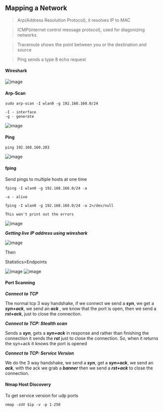
<h2>Mapping a Network</h2>

>Arp(Address Resolution Protocol), it resolves IP to MAC

>ICMP(internet control message protocol), used for diagonizing networks.

>Traceroute shows the point between you or the destination and source

>Ping sends a type 8 echo request

<h4>Wireshark</h4>

![image](https://github.com/BlackAnon22/BlackAnon22.github.io/assets/67879936/3dc0a1b8-8d6e-4342-a370-d833edaec671)

<h4>Arp-Scan</h4>

```
sudo arp-scan -I wlan0 -g 192.168.160.0/24

-I - interface
-g - generate
```

![image](https://github.com/BlackAnon22/BlackAnon22.github.io/assets/67879936/ca1788ac-431c-4b80-9e08-1738e9c2d0da)

<h4>Ping</h4>

```
ping 192.168.160.203
```

![image](https://github.com/BlackAnon22/BlackAnon22.github.io/assets/67879936/94d94f99-54e4-4ef2-9f4b-43787fcf51a6)

<h4>fping</h4>

Send pings to multiple hosts at one time
```
fping -I wlan0 -g 192.168.160.0/24 -a

-a - alive
```

```
fping -I wlan0 -g 192.168.160.0/24 -a 2>/dev/null

This won't print out the errors
```

![image](https://github.com/BlackAnon22/BlackAnon22.github.io/assets/67879936/7c88f69a-55db-423c-abc3-4ae2b14e7fc9)

***Getting live IP address using wireshark***

![image](https://github.com/BlackAnon22/BlackAnon22.github.io/assets/67879936/aaef5220-48e0-4802-9188-5d2334232dc9)

Then

Statistics>Endpoints

![image](https://github.com/BlackAnon22/BlackAnon22.github.io/assets/67879936/1b93ad78-a32f-4d6b-9a0e-04629f87903d)
![image](https://github.com/BlackAnon22/BlackAnon22.github.io/assets/67879936/0ad9a30b-993c-4985-b805-f1f19edf2572)


<h4>Port Scanning</h4>

***Connect to TCP***

The normal tcp 3 way handshake,  if we connect we send a ***syn***, we get a ***syn+ack***, we send an ***ack*** , we know that the port is open, then we send a ***rst+ack***, just to close the connection.

***Connect to TCP: Stealth scan***

Sends a ***syn***, gets a ***syn+ack*** in response and rather than finishing the connection it sends the ***rst*** just to close the connection. So, when it returns the syn+ack it knows the port is opened

***Connect to TCP: Service Version***

We do the 3 way handshake, we send a ***syn***, get a ***syn+ack***, we send an ***ack***, with the ack we grab a ***banner*** then we send a ***rst+ack*** to close the connection. 


<h4>Nmap Host Discovery</h4>

To get service version for udp ports 
```
nmap -sUV $ip -v -p 1-250
```
